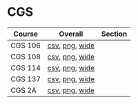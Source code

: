 # CGS

| Course | Overall | Section |
| ------ | ------- | ------- |
| CGS 106 | [csv](https://github.com/UCSD-Historical-Enrollment-Data/2025Summer1/blob/main/overall/CGS%20106.csv), [png](https://raw.githubusercontent.com/UCSD-Historical-Enrollment-Data/2025Summer1/main/plot_overall/CGS%20106.png), [wide](https://raw.githubusercontent.com/UCSD-Historical-Enrollment-Data/2025Summer1/main/plot_overall_wide/CGS%20106.png) |  |
| CGS 108 | [csv](https://github.com/UCSD-Historical-Enrollment-Data/2025Summer1/blob/main/overall/CGS%20108.csv), [png](https://raw.githubusercontent.com/UCSD-Historical-Enrollment-Data/2025Summer1/main/plot_overall/CGS%20108.png), [wide](https://raw.githubusercontent.com/UCSD-Historical-Enrollment-Data/2025Summer1/main/plot_overall_wide/CGS%20108.png) |  |
| CGS 114 | [csv](https://github.com/UCSD-Historical-Enrollment-Data/2025Summer1/blob/main/overall/CGS%20114.csv), [png](https://raw.githubusercontent.com/UCSD-Historical-Enrollment-Data/2025Summer1/main/plot_overall/CGS%20114.png), [wide](https://raw.githubusercontent.com/UCSD-Historical-Enrollment-Data/2025Summer1/main/plot_overall_wide/CGS%20114.png) |  |
| CGS 137 | [csv](https://github.com/UCSD-Historical-Enrollment-Data/2025Summer1/blob/main/overall/CGS%20137.csv), [png](https://raw.githubusercontent.com/UCSD-Historical-Enrollment-Data/2025Summer1/main/plot_overall/CGS%20137.png), [wide](https://raw.githubusercontent.com/UCSD-Historical-Enrollment-Data/2025Summer1/main/plot_overall_wide/CGS%20137.png) |  |
| CGS 2A | [csv](https://github.com/UCSD-Historical-Enrollment-Data/2025Summer1/blob/main/overall/CGS%202A.csv), [png](https://raw.githubusercontent.com/UCSD-Historical-Enrollment-Data/2025Summer1/main/plot_overall/CGS%202A.png), [wide](https://raw.githubusercontent.com/UCSD-Historical-Enrollment-Data/2025Summer1/main/plot_overall_wide/CGS%202A.png) |  |
